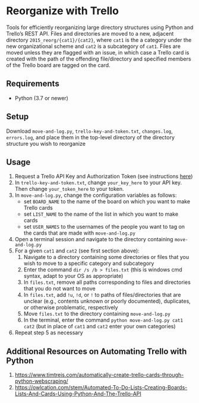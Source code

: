 # Reorganize with Trello
Tools for efficiently reorganizing large directory structures using Python and Trello’s REST API. Files and directories are moved to a new, adjacent directory `2015_reorg/{cat1}/{cat2}`, where `cat1` is the a category under the new organizational scheme and `cat2` is a subcategory of `cat1`. Files are moved unless they are flagged with an issue, in which case a Trello card is created with the path of the offending file/directory and specified members of the Trello board are tagged on the card.

## Requirements
- Python (3.7 or newer)

## Setup
Download `move-and-log.py`, `trello-key-and-token.txt`, `changes.log`, `errors.log`, and place them in the top-level directory of the directory structure you wish to reorganize

## Usage
1. Request a Trello API Key and Authorization Token (see instructions [here](https://developer.atlassian.com/cloud/trello/guides/rest-api/authorization/))
2. In `trello-key-and-token.txt`, change `your_key_here` to your API key. Then change `your_token_here` to your token.
3. In `move-and-log.py`, change the configuration variables as follows:
    - set `BOARD_NAME` to the name of the board on which you want to make Trello cards
    - set `LIST_NAME` to the name of the list in which you want to make cards
    - set `USER_NAMES` to the usernames of the people you want to tag on the cards that are made with `move-and-log.py`
4. Open a terminal session and navigate to the directory containing `move-and-log.py`
5. For a given `cat1` and `cat2` (see first section above):
      1. Navigate to a directory containing some directories or files that you wish to move to a specific category and subcategory
      2. Enter the command `dir /s /b > files.txt` (this is windows cmd syntax, adapt to your OS as appropriate)
      3. In `files.txt`, remove all paths corresponding to files and directories that you do not want to move
      4. In `files.txt`, add `!u`, `!d`, or `!` to paths of files/directories that are unclear (e.g., contents unknown or poorly documented), duplicates, or otherwise problematic, respectively
      5. Move `files.txt` to the directory containing `move-and-log.py`
      6. In the terminal, enter the command `python move-and-log.py cat1 cat2` (but in place of `cat1` and `cat2` enter your own categories)
6. Repeat step 5 as necessary

## Additional Resources on Automating Trello with Python
1. https://www.timtreis.com/automatically-create-trello-cards-through-python-webscraping/
2. https://owlcation.com/stem/Automated-To-Do-Lists-Creating-Boards-Lists-And-Cards-Using-Python-And-The-Trello-API
